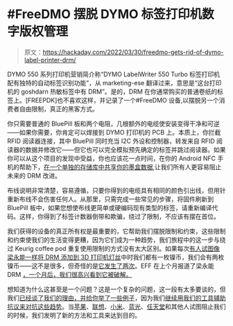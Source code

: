 # #FreeDMO 摆脱 DYMO 标签打印机数字版权管理

> 原文：<https://hackaday.com/2022/03/30/freedmo-gets-rid-of-dymo-label-printer-drm/>

DYMO 550 系列打印机营销简介称“DYMO LabelWriter 550 Turbo 标签打印机配有独特的自动标签识别功能”，从 marketing-ese 翻译过来，意思是“这台打印机的 goshdarn 热敏标签中有 DRM”。是的，DRM 在你通常购买的普通卷纸的标签上。[FREEPDK]也不喜欢这样，并记录了一个#FreeDMO 设备,以摆脱另一个消费者自由限制，真正的黑客方式。

你只需要普通的 BluePill 板和两个电阻，几根额外的电缆使安装变得干净和可逆——如果你需要，你肯定可以焊接到 DYMO 打印机的 PCB 上。本质上，你拦截 RFID 阅读器连接，其中 BluePill 同时充当 I2C 外设和控制器，转发来自 RFID 阅读器的数据并修改它——但它也可以完全模拟预先确定的标签并跳过阅读器。如果你可以从这个项目的发现中受益，你也应该花一点时间，在你的 Android NFC 手机的帮助下，[在一个单独的存储库中共享你的墨盒数据](https://github.com/free-dmo/free-dmo-tag-dump),让我们所有人更容易阻止未来的 DRM 改进。

布线说明非常清楚，容易遵循，只要你得到的电缆具有相同的颜色引出线，但用针重新布线不会伤害任何人。从那里，只需完成一些常见的步骤，将固件刷新到 BluePill 板中，如果您想使布线更简单或硬编码现有类型的标签，请重新编译代码。这样，你得到了标签计数器倒带和欺骗，绕过了限制，不应该有摆在首位。

我们获得的设备的真正所有权是最重要的，它帮助我们摆脱限制和约束，这些限制和约束使我们的生活变得更糟，因为它们成为一种趋势，我们旅程中的这一步与绕过 Keurig coffee pod 重复使用限制的方式没有太大区别。如果每次[有人试图像梁永能一样将 DRM 添加到 3D 打印机灯丝](https://hackaday.com/2014/04/10/resetting-drm-on-3d-printer-filament/)中时我们都有一枚镍币，我们会有两枚镍币——这不是很多，但奇怪的是[它发生了两次](https://hackaday.com/2016/01/12/hacking-chipped-3d-printer-filament-on-the-da-vinci-printer/)。EFF 在上个月报道了梁永能 DRM [，一个月后，我们很高兴看到它被破解。](https://www.eff.org/deeplinks/2022/02/worst-timeline-printer-company-putting-drm-paper-now)

想知道为什么这甚至是一个问题？这是一个复杂的问题，这一段有太多要谈的，但我们[已经谈了我们的理由，并给你举了一些例子](https://hackaday.com/2022/01/08/the-year-of-owning-it/)，因为我们[继续用我们的工具辅助抗议来对抗这些趋势](https://hackaday.com/2022/01/15/hacking-is-hacking/)。当[苹果](https://hackaday.com/2010/02/13/ipod-shuffle-headphone-remote-reverse-engineered/)、[联想](https://hackaday.com/2016/02/11/unlocking-thinkpad-batteries/)、[小米](https://hackaday.com/2019/10/24/reverse-engineering-xiaomi-iot-firmware/)、[蓝光](https://hackaday.com/2014/09/08/unbricking-a-bluray-drive/)、[任天堂](https://hackaday.com/2021/06/13/super-mario-bros-35-lives-again-with-a-fan-made-server/)和其他人试图阻止我们的时候，我们发明了新的方法和工具来达到目的。